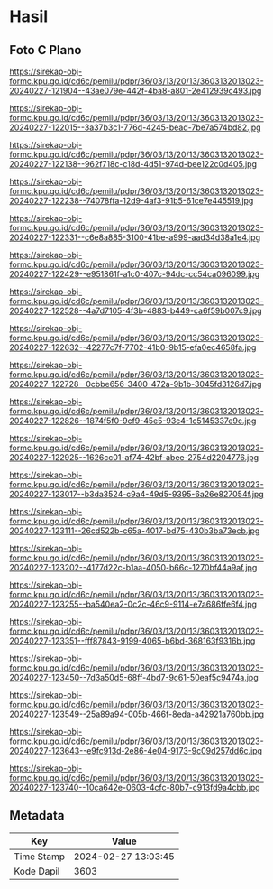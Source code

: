 # Hasil

## Foto C Plano

https://sirekap-obj-formc.kpu.go.id/cd6c/pemilu/pdpr/36/03/13/20/13/3603132013023-20240227-121904--43ae079e-442f-4ba8-a801-2e412939c493.jpg

https://sirekap-obj-formc.kpu.go.id/cd6c/pemilu/pdpr/36/03/13/20/13/3603132013023-20240227-122015--3a37b3c1-776d-4245-bead-7be7a574bd82.jpg

https://sirekap-obj-formc.kpu.go.id/cd6c/pemilu/pdpr/36/03/13/20/13/3603132013023-20240227-122138--962f718c-c18d-4d51-974d-bee122c0d405.jpg

https://sirekap-obj-formc.kpu.go.id/cd6c/pemilu/pdpr/36/03/13/20/13/3603132013023-20240227-122238--74078ffa-12d9-4af3-91b5-61ce7e445519.jpg

https://sirekap-obj-formc.kpu.go.id/cd6c/pemilu/pdpr/36/03/13/20/13/3603132013023-20240227-122331--c6e8a885-3100-41be-a999-aad34d38a1e4.jpg

https://sirekap-obj-formc.kpu.go.id/cd6c/pemilu/pdpr/36/03/13/20/13/3603132013023-20240227-122429--e951861f-a1c0-407c-94dc-cc54ca096099.jpg

https://sirekap-obj-formc.kpu.go.id/cd6c/pemilu/pdpr/36/03/13/20/13/3603132013023-20240227-122528--4a7d7105-4f3b-4883-b449-ca6f59b007c9.jpg

https://sirekap-obj-formc.kpu.go.id/cd6c/pemilu/pdpr/36/03/13/20/13/3603132013023-20240227-122632--42277c7f-7702-41b0-9b15-efa0ec4658fa.jpg

https://sirekap-obj-formc.kpu.go.id/cd6c/pemilu/pdpr/36/03/13/20/13/3603132013023-20240227-122728--0cbbe656-3400-472a-9b1b-3045fd3126d7.jpg

https://sirekap-obj-formc.kpu.go.id/cd6c/pemilu/pdpr/36/03/13/20/13/3603132013023-20240227-122826--1874f5f0-9cf9-45e5-93c4-1c5145337e9c.jpg

https://sirekap-obj-formc.kpu.go.id/cd6c/pemilu/pdpr/36/03/13/20/13/3603132013023-20240227-122925--1626cc01-af74-42bf-abee-2754d2204776.jpg

https://sirekap-obj-formc.kpu.go.id/cd6c/pemilu/pdpr/36/03/13/20/13/3603132013023-20240227-123017--b3da3524-c9a4-49d5-9395-6a26e827054f.jpg

https://sirekap-obj-formc.kpu.go.id/cd6c/pemilu/pdpr/36/03/13/20/13/3603132013023-20240227-123111--26cd522b-c65a-4017-bd75-430b3ba73ecb.jpg

https://sirekap-obj-formc.kpu.go.id/cd6c/pemilu/pdpr/36/03/13/20/13/3603132013023-20240227-123202--4177d22c-b1aa-4050-b66c-1270bf44a9af.jpg

https://sirekap-obj-formc.kpu.go.id/cd6c/pemilu/pdpr/36/03/13/20/13/3603132013023-20240227-123255--ba540ea2-0c2c-46c9-9114-e7a686ffe6f4.jpg

https://sirekap-obj-formc.kpu.go.id/cd6c/pemilu/pdpr/36/03/13/20/13/3603132013023-20240227-123351--fff87843-9199-4065-b6bd-368163f9316b.jpg

https://sirekap-obj-formc.kpu.go.id/cd6c/pemilu/pdpr/36/03/13/20/13/3603132013023-20240227-123450--7d3a50d5-68ff-4bd7-9c61-50eaf5c9474a.jpg

https://sirekap-obj-formc.kpu.go.id/cd6c/pemilu/pdpr/36/03/13/20/13/3603132013023-20240227-123549--25a89a94-005b-466f-8eda-a42921a760bb.jpg

https://sirekap-obj-formc.kpu.go.id/cd6c/pemilu/pdpr/36/03/13/20/13/3603132013023-20240227-123643--e9fc913d-2e86-4e04-9173-9c09d257dd6c.jpg

https://sirekap-obj-formc.kpu.go.id/cd6c/pemilu/pdpr/36/03/13/20/13/3603132013023-20240227-123740--10ca642e-0603-4cfc-80b7-c913fd9a4cbb.jpg


## Metadata

| Key        | Value               |
| ---------- | ------------------- |
| Time Stamp | 2024-02-27 13:03:45 |
| Kode Dapil | 3603                |



